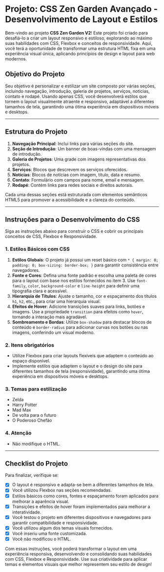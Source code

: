# Projeto: CSS Zen Garden Avançado - Desenvolvimento de Layout e Estilos

Bem-vindo ao projeto **CSS Zen Garden V2**! Este projeto foi criado para desafiá-lo a criar um layout responsivo e estiloso, explorando ao máximo suas habilidades com CSS, Flexbox e conceitos de responsividade. Aqui, você terá a oportunidade de transformar uma estrutura HTML fixa em uma experiência visual única, aplicando princípios de design e layout para web modernos.

## Objetivo do Projeto

Seu objetivo é personalizar e estilizar um site composto por várias seções, incluindo navegação, introdução, galeria de projetos, serviços, notícias, contato e rodapé. Usando apenas CSS, você desenvolverá estilos que tornem o layout visualmente atraente e responsivo, adaptável a diferentes tamanhos de tela, garantindo uma ótima experiência em dispositivos móveis e desktops.

---

## Estrutura do Projeto

1. **Navegação Principal**: Inclui links para várias seções do site.
2. **Seção de Introdução**: Um banner de boas-vindas com uma mensagem de introdução.
3. **Galeria de Projetos**: Uma grade com imagens representativas dos projetos.
4. **Serviços**: Blocos que descrevem os serviços oferecidos.
5. **Notícias**: Blocos de notícias com imagem, título, data e resumo.
6. **Contato**: Formulário com campos para nome, email e mensagem.
7. **Rodapé**: Contém links para redes sociais e direitos autorais.

Cada uma dessas seções está estruturada com elementos semânticos HTML5 para promover a acessibilidade e a clareza do conteúdo.

---

## Instruções para o Desenvolvimento do CSS

Siga as instruções abaixo para construir o CSS e cobrir os principais conceitos de CSS, Flexbox e Responsividade.

### 1. Estilos Básicos com CSS

1. **Estilos Globais**: O projeto já possui um reset básico com `* { margin: 0; padding: 0; box-sizing: border-box; }` para garantir consistência entre navegadores.
2. **Fonte e Cores**: Defina uma fonte padrão e escolha uma paleta de cores para o layout com base nos estilos fornecidos no item 3. Use `font-family`, `color`, `background-color` e `line-height` para definir uma tipografia clara e acessível.
3. **Hierarquia de Títulos**: Ajuste o tamanho, cor e espaçamento dos títulos `h1`, `h2`, etc., para criar uma hierarquia visual.
4. **Efeitos de Hover**: Adicione transições suaves para links, botões e imagens. Use a propriedade `transition` para efeitos como `hover`, tornando a interação mais agradável.
5. **Sombreamento e Bordas**: Utilize `box-shadow` para destacar blocos de conteúdo e `border-radius` para adicionar curvas nos botões ou nas imagens, conferindo um visual moderno.

### 2. Itens obrigatórios

- Utilize Flexbox para criar layouts flexíveis que adaptem o conteúdo ao espaço disponível.
- Implemente estilos que adaptem o layout e o design do site para diferentes tamanhos de tela (responsividade), garantindo uma ótima experiência em dispositivos móveis e desktops.

### 3. Temas para estilização

- Zelda
- Harry Potter
- Mad Max
- De volta para o futuro
- O Poderoso Chefão

### 4. Atenção

- Não modifique o HTML.

---

## Checklist do Projeto

Para finalizar, verifique se:
- [X] O layout é responsivo e adapta-se bem a diferentes tamanhos de tela.
- [X] Você utilizou Flexbox nas seções recomendadas.
- [X] Estilos básicos como cores, fontes e espaçamento foram aplicados para melhorar a aparência visual.
- [X] Transições e efeitos de hover foram implementados para melhorar a interatividade.
- [X] Você testou o projeto em diferentes dispositivos e navegadores para garantir compatibilidade e responsividade.
- [X] Você utilizou algum dos temas visuais fornecidos.
- [X] Você inseriu uma fonte customizada.
- [X] Você não modificou o HTML.

Com essas instruções, você poderá transformar o layout em uma experiência responsiva, desenvolvendo e consolidando suas habilidades com CSS, Flexbox e Responsividade. Use sua criatividade para aplicar temas e elementos visuais que melhor representem seu estilo de design!
